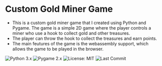 # Custom Gold Miner Game

- This is a custom gold miner game that I created using Python and Pygame. The game is a simple 2D game where the player controls a miner who use a hook to collect gold and other treasures.
- The player can throw the hook to collect the treasures and earn points.
- The main feutures of the game is the webassembly support, which allows the game to be played in the browser.

![Python 3.x](https://img.shields.io/badge/python-3.x-blue.svg)
![Pygame 2.x](https://img.shields.io/badge/pygame-2.x-yellow.svg)
![License: MIT](https://img.shields.io/badge/License-MIT-green.svg)
![Last Commit](https://img.shields.io/github/last-commit/Dor-sketch/supreme-miner)